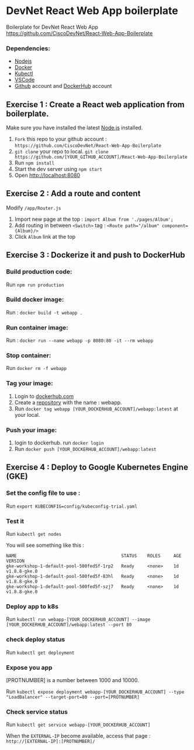 # DevNet React Web App boilerplate

Boilerplate for DevNet React Web App
https://github.com/CiscoDevNet/React-Web-App-Boilerplate

### Dependencies:
* [Nodejs](https://nodejs.org/en/)
* [Docker](https://www.docker.com/get-docker)
* [Kubectl](https://kubernetes.io/docs/tasks/tools/install-kubectl/)
* [VSCode](https://code.visualstudio.com/)
* [Github](https://github.com/) account and [DockerHub](https://hub.docker.com/) account



## Exercise 1 : Create a React web application from boilerplate. 

Make sure you have installed the latest [Node.js](https://nodejs.org/en/) installed.

1. `Fork` this repo to your github account : `https://github.com/CiscoDevNet/React-Web-App-Boilerplate`
1. `git clone` your repo to local. `git clone https://github.com/[YOUR_GITHUB_ACCOUNT]/React-Web-App-Boilerplate`
2. Run `npm install`
3. Start the dev server using `npm start`
3. Open [http://localhost:8080](http://localhost:8080)


## Exercise 2 : Add a route and content 

Modify `/app/Router.js`

1. Import new page at the top : `import Album from './pages/Album';`
2. Add routing in between `<Switch>` tag : `<Route path="/album" component={Album}/>`
3. Click `Album` link at the top



## Exercise 3 : Dockerize it and push to DockerHub 

### Build production code:

Run `npm run production`

### Build docker image:

Run : `docker build -t webapp .`

### Run container image:

Run : `docker run --name webapp -p 8080:80 -it --rm webapp`  

### Stop container: 

Run `docker rm -f webapp`

### Tag your image:

1. Login to [dockerhub.com](https://hub.docker.com/)
2. Create a [repository](https://hub.docker.com/add/repository/) with the name : webapp.
3. Run `docker tag webapp [YOUR_DOCKERHUB_ACCOUNT]/webapp:latest` at your local.


### Push your image:
1. login to dockerhub. run `docker login`
2. Run `docker push [YOUR_DOCKERHUB_ACCOUNT]/webapp:latest`


## Exercise 4 : Deploy to Google Kubernetes Engine (GKE)


### Set the config file to use :
Run `export KUBECONFIG=config/kubeconfig-trial.yaml`


### Test it 
Run `kubectl get nodes`

You will see something like this :
```
NAME                                        STATUS    ROLES     AGE       VERSION
gke-workshop-1-default-pool-500fed5f-1rp2   Ready     <none>    1d        v1.8.8-gke.0
gke-workshop-1-default-pool-500fed5f-83hl   Ready     <none>    1d        v1.8.8-gke.0
gke-workshop-1-default-pool-500fed5f-szj7   Ready     <none>    1d        v1.8.8-gke.0
```

### Deploy app to k8s

Run `kubectl run webapp-[YOUR_DOCKERHUB_ACCOUNT] --image [YOUR_DOCKERHUB_ACCOUNT]/webapp:latest --port 80`

### check deploy status

Run `kubectl get deployment`

### Expose you app
[PROTNUMBER] is a number between 1000 and 10000.

Run `kubectl expose deployment webapp-[YOUR_DOCKERHUB_ACCOUNT] --type "LoadBalancer" --target-port=80 --port=[PROTNUMBER]`

### Check service status

Run `kubectl get service webapp-[YOUR_DOCKERHUB_ACCOUNT]`

When the `EXTERNAL-IP` become available, access that page : `http://[EXTERNAL-IP]:[PROTNUMBER]/`
